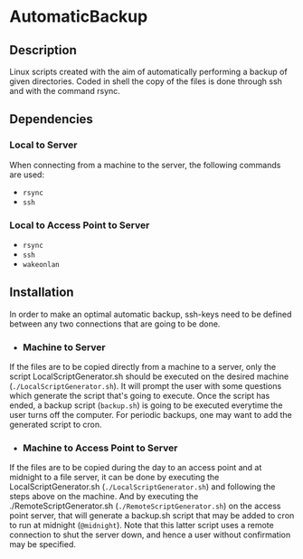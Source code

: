 # AutomaticBackup
## Description
Linux scripts created with the aim of automatically performing a backup of given directories. Coded in shell the copy of the files is done through ssh and with the command rsync.
## Dependencies
### Local to Server
When connecting from a machine to the server, the following commands are used:
 - `rsync`
 - `ssh`
 ### Local to Access Point to Server
 - `rsync`
 - `ssh`
 - `wakeonlan`
## Installation
In order to make an optimal automatic backup, ssh-keys need to be defined between any two connections that are going to be done.
- ### Machine to Server
If the files are to be copied directly from a machine to a server, only the script LocalScriptGenerator.sh should be executed on the desired machine (`./LocalScriptGenerator.sh`). It will prompt the user with some questions which generate the script that's going to execute. Once the script has ended, a backup script (`backup.sh`) is going to be executed everytime the user turns off the computer. For periodic backups, one may want to add the generated script to cron.
- ### Machine to Access Point to Server
If the files are to be copied during the day to an access point and at midnight to a file server, it can be done by executing the LocalScriptGenerator.sh (`./LocalScriptGenerator.sh`) and following the steps above on the machine. And by executing the ./RemoteScriptGenerator.sh (`./RemoteScriptGenerator.sh`) on the access point server, that will generate a backup.sh script that may be added to cron to run at midnight (`@midnight`). Note that this latter script uses a remote connection to shut the server down, and hence a user without confirmation may be specified.

